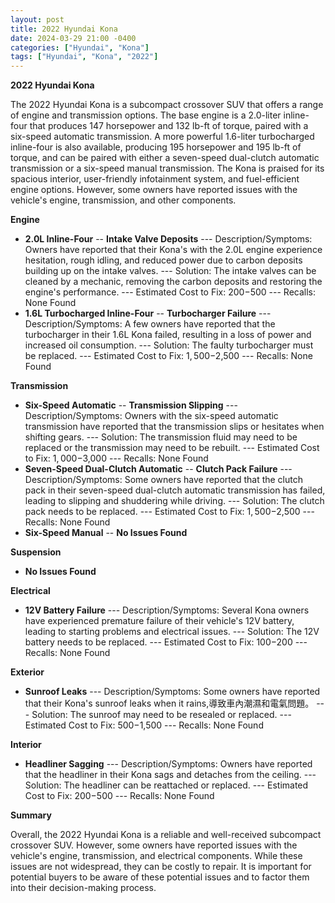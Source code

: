 ```yaml
---
layout: post
title: 2022 Hyundai Kona
date: 2024-03-29 21:00 -0400
categories: ["Hyundai", "Kona"]
tags: ["Hyundai", "Kona", "2022"]
---
```

**2022 Hyundai Kona**

The 2022 Hyundai Kona is a subcompact crossover SUV that offers a range of engine and transmission options. The base engine is a 2.0-liter inline-four that produces 147 horsepower and 132 lb-ft of torque, paired with a six-speed automatic transmission. A more powerful 1.6-liter turbocharged inline-four is also available, producing 195 horsepower and 195 lb-ft of torque, and can be paired with either a seven-speed dual-clutch automatic transmission or a six-speed manual transmission. The Kona is praised for its spacious interior, user-friendly infotainment system, and fuel-efficient engine options. However, some owners have reported issues with the vehicle's engine, transmission, and other components.

**Engine**
- **2.0L Inline-Four**
-- **Intake Valve Deposits**
--- Description/Symptoms: Owners have reported that their Kona's with the 2.0L engine experience hesitation, rough idling, and reduced power due to carbon deposits building up on the intake valves.
--- Solution: The intake valves can be cleaned by a mechanic, removing the carbon deposits and restoring the engine's performance.
--- Estimated Cost to Fix: $200-$500
--- Recalls: None Found
- **1.6L Turbocharged Inline-Four**
-- **Turbocharger Failure**
--- Description/Symptoms: A few owners have reported that the turbocharger in their 1.6L Kona failed, resulting in a loss of power and increased oil consumption.
--- Solution: The faulty turbocharger must be replaced.
--- Estimated Cost to Fix: $1,500-$2,500
--- Recalls: None Found

**Transmission**
- **Six-Speed Automatic**
-- **Transmission Slipping**
--- Description/Symptoms: Owners with the six-speed automatic transmission have reported that the transmission slips or hesitates when shifting gears.
--- Solution: The transmission fluid may need to be replaced or the transmission may need to be rebuilt.
--- Estimated Cost to Fix: $1,000-$3,000
--- Recalls: None Found
- **Seven-Speed Dual-Clutch Automatic**
-- **Clutch Pack Failure**
--- Description/Symptoms: Some owners have reported that the clutch pack in their seven-speed dual-clutch automatic transmission has failed, leading to slipping and shuddering while driving.
--- Solution: The clutch pack needs to be replaced.
--- Estimated Cost to Fix: $1,500-$2,500
--- Recalls: None Found
- **Six-Speed Manual**
-- **No Issues Found**

**Suspension**
- **No Issues Found**

**Electrical**
- **12V Battery Failure**
--- Description/Symptoms: Several Kona owners have experienced premature failure of their vehicle's 12V battery, leading to starting problems and electrical issues.
--- Solution: The 12V battery needs to be replaced.
--- Estimated Cost to Fix: $100-$200
--- Recalls: None Found

**Exterior**
- **Sunroof Leaks**
--- Description/Symptoms: Some owners have reported that their Kona's sunroof leaks when it rains,導致車內潮濕和電氣問題。
--- Solution: The sunroof may need to be resealed or replaced.
--- Estimated Cost to Fix: $500-$1,500
--- Recalls: None Found

**Interior**
- **Headliner Sagging**
--- Description/Symptoms: Owners have reported that the headliner in their Kona sags and detaches from the ceiling.
--- Solution: The headliner can be reattached or replaced.
--- Estimated Cost to Fix: $200-$500
--- Recalls: None Found

**Summary**

Overall, the 2022 Hyundai Kona is a reliable and well-received subcompact crossover SUV. However, some owners have reported issues with the vehicle's engine, transmission, and electrical components. While these issues are not widespread, they can be costly to repair. It is important for potential buyers to be aware of these potential issues and to factor them into their decision-making process.

